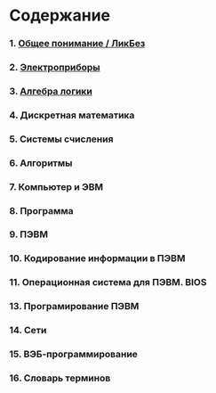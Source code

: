 # Содержание


### 1. [Общее понимание / ЛикБез](https://github.com/exc777/lessons/main.md)
### 2. [Электроприборы](https://github.com/exc777/lessons/appliances.md)
### 3. [Алгебра логики](https://github.com/exc777/lessons/logic.md)
### 4. Дискретная математика
### 5. Системы счисления
### 6. Алгоритмы
### 7. Компьютер и ЭВМ
### 8. Программа
### 9. ПЭВМ
### 10. Кодирование информации в ПЭВМ
### 11. Операционная система для ПЭВМ. BIOS
### 13. Програмирование ПЭВМ
### 14. Сети
### 15. ВЭБ-программирование
### 16. Словарь терминов
